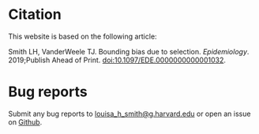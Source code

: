 # Citation

This website is based on the following article:

Smith LH, VanderWeele TJ. Bounding bias due to selection. *Epidemiology*. 2019;Publish Ahead of Print. [doi:10.1097/EDE.0000000000001032](https://doi.org/10.1097/EDE.0000000000001032).

# Bug reports

Submit any bug reports to louisa_h_smith@g.harvard.edu or open an issue on [Github](https://github.com/louisahsmith/selection/issues).
